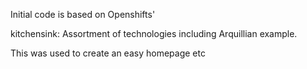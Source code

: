 Initial code is based on Openshifts'

kitchensink: Assortment of technologies including Arquillian example.

This was used to create an easy homepage etc

